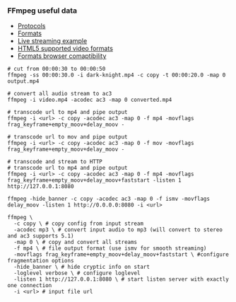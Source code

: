 ### FFmpeg useful data

- [Protocols](https://ffmpeg.org/ffmpeg-protocols.html)
- [Formats](https://ffmpeg.org/ffmpeg-formats.html)
- [Live streaming example](https://stackoverflow.com/questions/21921790/best-approach-to-real-time-http-streaming-to-html5-video-client)
- [HTML5 supported video formats](https://developer.mozilla.org/en-US/docs/Learn/HTML/Multimedia_and_embedding/Video_and_audio_content)
- [Formats browser comaptibility](https://developer.mozilla.org/en-US/docs/Web/Media/Formats/Containers)

```shell script
# cut from 00:00:30 to 00:00:50
ffmpeg -ss 00:00:30.0 -i dark-knight.mp4 -c copy -t 00:00:20.0 -map 0 output.mp4

# convert all audio stream to ac3
ffmpeg -i video.mp4 -acodec ac3 -map 0 converted.mp4

# transcode url to mp4 and pipe output
ffmpeg -i <url> -c copy -acodec ac3 -map 0 -f mp4 -movflags frag_keyframe+empty_moov+delay_moov -

# transcode url to mov and pipe output
ffmpeg -i <url> -c copy -acodec ac3 -map 0 -f mov -movflags frag_keyframe+empty_moov+delay_moov -

# transcode and stream to HTTP
# transcode url to mp4 and pipe output
ffmpeg -i <url> -c copy -acodec ac3 -map 0 -f mp4 -movflags frag_keyframe+empty_moov+delay_moov+faststart -listen 1 http://127.0.0.1:8080

ffmpeg -hide_banner -c copy -acodec ac3 -map 0 -f ismv -movflags delay_moov -listen 1 http://0.0.0.0:8080 -i <url>

ffmpeg \
  -c copy \ # copy config from input stream 
  -acodec mp3 \ # convert input audio to mp3 (will convert to stereo and ac3 supports 5.1)
  -map 0 \ # copy and convert all streams
  -f mp4 \ # file output format (use ismv for smooth streaming)
  -movflags frag_keyframe+empty_moov+delay_moov+faststart \ #configure fragmentation options
  -hide_banner \ # hide cryptic info on start
  -loglevel verbose \ # configure loglevel
  -listen 1 http://127.0.0.1:8080 \ # start listen server with exactly one connection
  -i <url> # input file url 
```
